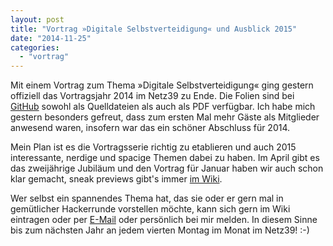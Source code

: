 ```yaml
---
layout: post
title: "Vortrag »Digitale Selbstverteidigung« und Ausblick 2015"
date: "2014-11-25"
categories: 
  - "vortrag"
---
```


Mit einem Vortrag zum Thema »Digitale Selbstverteidigung« ging gestern offiziell das Vortragsjahr 2014 im Netz39 zu Ende. Die Folien sind bei [GitHub](https://github.com/netz39/Talks/tree/master/digitale-selbstverteidigung) sowohl als Quelldateien als auch als PDF verfügbar. Ich habe mich gestern besonders gefreut, dass zum ersten Mal mehr Gäste als Mitglieder anwesend waren, insofern war das ein schöner Abschluss für 2014.

Mein Plan ist es die Vortragsserie richtig zu etablieren und auch 2015 interessante, nerdige und spacige Themen dabei zu haben. Im April gibt es das zweijährige Jubiläum und den Vortrag für Januar haben wir auch schon klar gemacht, sneak previews gibt's immer [im Wiki](http://www.netz39.de/wiki/talks:2015).

Wer selbst ein spannendes Thema hat, das sie oder er gern mal in gemütlicher Hackerrunde vorstellen möchte, kann sich gern im Wiki eintragen oder per [E-Mail](mailto:alex@netz39.de) oder persönlich bei mir melden. In diesem Sinne bis zum nächsten Jahr an jedem vierten Montag im Monat im Netz39! :-)
